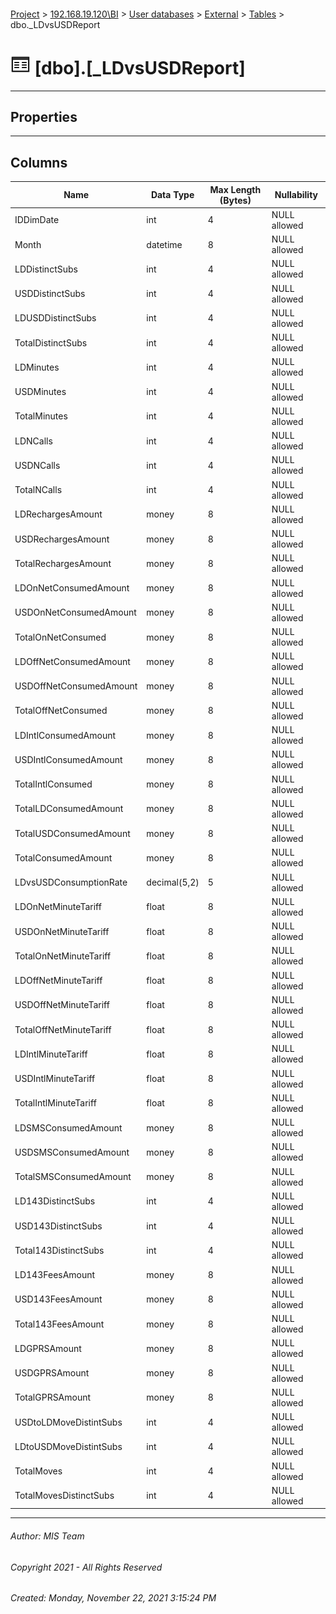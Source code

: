 #### 

[Project](../../../../index.md) > [192.168.19.120\\BI](../../../index.md) > [User databases](../../index.md) > [External](../index.md) > [Tables](Tables.md) > dbo._LDvsUSDReport

# ![Tables](../../../../Images/Table32.png) [dbo].[_LDvsUSDReport]

---

## <a name="#properties"></a>Properties



---

## <a name="#columns"></a>Columns

| Name | Data Type | Max Length (Bytes) | Nullability |
|---|---|---|---|
| IDDimDate | int | 4 | NULL allowed |
| Month | datetime | 8 | NULL allowed |
| LDDistinctSubs | int | 4 | NULL allowed |
| USDDistinctSubs | int | 4 | NULL allowed |
| LDUSDDistinctSubs | int | 4 | NULL allowed |
| TotalDistinctSubs | int | 4 | NULL allowed |
| LDMinutes | int | 4 | NULL allowed |
| USDMinutes | int | 4 | NULL allowed |
| TotalMinutes | int | 4 | NULL allowed |
| LDNCalls | int | 4 | NULL allowed |
| USDNCalls | int | 4 | NULL allowed |
| TotalNCalls | int | 4 | NULL allowed |
| LDRechargesAmount | money | 8 | NULL allowed |
| USDRechargesAmount | money | 8 | NULL allowed |
| TotalRechargesAmount | money | 8 | NULL allowed |
| LDOnNetConsumedAmount | money | 8 | NULL allowed |
| USDOnNetConsumedAmount | money | 8 | NULL allowed |
| TotalOnNetConsumed | money | 8 | NULL allowed |
| LDOffNetConsumedAmount | money | 8 | NULL allowed |
| USDOffNetConsumedAmount | money | 8 | NULL allowed |
| TotalOffNetConsumed | money | 8 | NULL allowed |
| LDIntlConsumedAmount | money | 8 | NULL allowed |
| USDIntlConsumedAmount | money | 8 | NULL allowed |
| TotalIntlConsumed | money | 8 | NULL allowed |
| TotalLDConsumedAmount | money | 8 | NULL allowed |
| TotalUSDConsumedAmount | money | 8 | NULL allowed |
| TotalConsumedAmount | money | 8 | NULL allowed |
| LDvsUSDConsumptionRate | decimal(5,2) | 5 | NULL allowed |
| LDOnNetMinuteTariff | float | 8 | NULL allowed |
| USDOnNetMinuteTariff | float | 8 | NULL allowed |
| TotalOnNetMinuteTariff | float | 8 | NULL allowed |
| LDOffNetMinuteTariff | float | 8 | NULL allowed |
| USDOffNetMinuteTariff | float | 8 | NULL allowed |
| TotalOffNetMinuteTariff | float | 8 | NULL allowed |
| LDIntlMinuteTariff | float | 8 | NULL allowed |
| USDIntlMinuteTariff | float | 8 | NULL allowed |
| TotalIntlMinuteTariff | float | 8 | NULL allowed |
| LDSMSConsumedAmount | money | 8 | NULL allowed |
| USDSMSConsumedAmount | money | 8 | NULL allowed |
| TotalSMSConsumedAmount | money | 8 | NULL allowed |
| LD143DistinctSubs | int | 4 | NULL allowed |
| USD143DistinctSubs | int | 4 | NULL allowed |
| Total143DistinctSubs | int | 4 | NULL allowed |
| LD143FeesAmount | money | 8 | NULL allowed |
| USD143FeesAmount | money | 8 | NULL allowed |
| Total143FeesAmount | money | 8 | NULL allowed |
| LDGPRSAmount | money | 8 | NULL allowed |
| USDGPRSAmount | money | 8 | NULL allowed |
| TotalGPRSAmount | money | 8 | NULL allowed |
| USDtoLDMoveDistintSubs | int | 4 | NULL allowed |
| LDtoUSDMoveDistintSubs | int | 4 | NULL allowed |
| TotalMoves | int | 4 | NULL allowed |
| TotalMovesDistinctSubs | int | 4 | NULL allowed |


---

###### Author:  MIS Team

###### Copyright 2021 - All Rights Reserved

###### Created: Monday, November 22, 2021 3:15:24 PM

